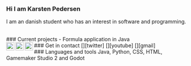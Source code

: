 ### Hi I am Karsten Pedersen
I am an danish student who has an interest in software and programming.

<br/>
### Current projects
- Formula application in Java

<br/>
### Get in contact
[<img align="left" width="22px" src="https://cdn.jsdelivr.net/npm/simple-icons@3.0.1/icons/twitter.svg">][twitter]
[<img align="left" width="22px" src="https://cdn.jsdelivr.net/npm/simple-icons@3.0.1/icons/youtube.svg">][youtube]
[<img align="left" width="22px" src="https://cdn.jsdelivr.net/npm/simple-icons@3.0.1/icons/gmail.svg">][gmail]

<br/>
### Languages and tools
Java, Python, CSS, HTML, Gamemaker Studio 2 and Godot


[twitter]: https://twitter.com/KarstenFinderup
[youtube]: https://www.youtube.com/channel/UCPUSU_U5RsqrcPoNHDKsWEg
[gmail]: https://mail.google.com/mail/?view=cm&fs=1&to=contactkarstenpedersen@gmail.com
